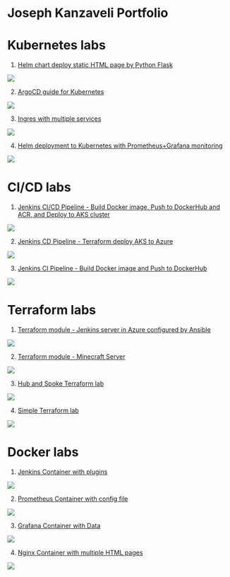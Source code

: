 # Joseph Kanzaveli Portfolio

<p align="center">

<h1>Kubernetes labs</h1>

1. [Helm chart deploy static HTML page by Python Flask](https://github.com/Joska99/Targil1090)
<img src="https://github.com/Joska99/Targil1090/blob/master/helm-flask-html.drawio.svg">

2. [ArgoCD guide for Kubernetes](https://github.com/Joska99/ArgoCD)
<img src="https://github.com/Joska99/ArgoCD/blob/main/diagram.drawio.svg">

3. [Ingres with multiple services](https://github.com/Joska99/joska/blob/main/kubernetes/Lab-1)
<img src="https://github.com/Joska99/joska/blob/main/kubernetes/Lab-1/diagram.drawio.svg">

4. [Helm deployment to Kubernetes with Prometheus+Grafana monitoring](https://github.com/Joska99/joska/blob/main/kubernetes/k8s-prom)
<img src="https://github.com/Joska99/joska/blob/main/kubernetes/k8s-prom/diagram.drawio.svg">

<h1>CI/CD labs</h1>

<!-- TODO: update -->
1. [Jenkins CI/CD Pipeline - Build Docker image, Push to DockerHub and ACR, and Deploy to AKS cluster](https://github.com/Joska99/jenkins-k8s)
<img src="https://github.com/Joska99/jenkins-k8s/blob/main/diagram.drawio.svg">

<!-- TODO: update -->
2. [Jenkins CD Pipeline - Terraform deploy AKS to Azure](https://github.com/Joska99/jenkins-terraform)
<img src="https://github.com/Joska99/jenkins-terraform/blob/main/diagram.drawio.svg">

<!-- TODO: update -->
3. [Jenkins CI Pipeline - Build Docker image and Push to DockerHub](https://github.com/Joska99/jenkins-docker)
<img src="https://github.com/Joska99/jenkins-docker/blob/main/diagram.drawio.svg">

<h1>Terraform labs</h1>

<!-- TODO: update -->
1. [Terraform module - Jenkins server in Azure configured by Ansible](https://github.com/Joska99/joska/blob/main/terraform/modules/tf-jenkins-server)
<img src="https://github.com/Joska99/joska/blob/main/terraform/modules/tf-jenkins-server/diagram.drawio.svg">

<!-- TODO: update -->
2. [Terraform module - Minecraft Server ](https://github.com/Joska99/joska/blob/main/terraform/tf-ex3)
<img src="https://github.com/Joska99/joska/blob/main/terraform/tf-ex3/diagram.drawio.svg">

<!-- TODO: update -->
3. [Hub and Spoke Terraform lab](https://github.com/Joska99/joska/blob/main/terraform/tf-ex2/hub-and-spoke-project)
<img src="https://github.com/Joska99/joska/blob/main/terraform/tf-ex2/hub-and-spoke-project/diagram.drawio.svg"> 

<!-- TODO: update -->
4. [Simple Terraform lab](https://github.com/Joska99/joska/blob/main/terraform/tf-ex1)
<img src="https://github.com/Joska99/joska/blob/main/terraform/tf-ex1/diagram.drawio.svg">
<!-- TODO: Add links to azure modules -->

<h1>Docker labs</h1>

<!-- TODO: update -->
1. [Jenkins Container with plugins](https://github.com/Joska99/joska/blob/main/docker/jenkins)
<img src="https://github.com/Joska99/joska/blob/main/docker/jenkins/diagram.drawio.svg">

<!-- TODO: update -->
2. [Prometheus Container with config file](https://github.com/Joska99/joska/tree/main/docker/prometheus)
<img src="https://github.com/Joska99/joska/blob/main/docker/prometheus/diagram.drawio.svg">

<!-- TODO: update -->
3. [Grafana Container with Data](https://github.com/Joska99/joska/tree/main/docker/grafana)
<img src="https://github.com/Joska99/joska/blob/main/docker/grafana/diagram.drawio.svg">

<!-- TODO: update -->
4. [Nginx Container with multiple HTML pages](https://github.com/Joska99/joska/blob/main/docker/nginx)
<img src="https://github.com/Joska99/joska/blob/main/docker/nginx/diagram.drawio.svg">
</p>

